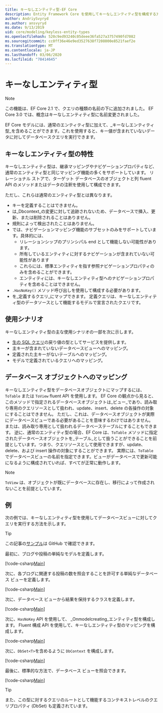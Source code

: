 ```yaml
---
title: キーなしエンティティ型-EF Core
description: Entity Framework Core を使用してキーなしエンティティ型を構成する方法
author: AndriySvyryd
ms.author: ansvyryd
ms.date: 9/13/2019
uid: core/modeling/keyless-entity-types
ms.openlocfilehash: 520c9ed93240c05deee36fa527a3757490fd7082
ms.sourcegitcommit: cc0ff36e46e9ed3527638f7208000e8521faef2e
ms.translationtype: MT
ms.contentlocale: ja-JP
ms.lasthandoff: 03/06/2020
ms.locfileid: "78414645"
---
```

# <a name="keyless-entity-types"></a>キーなしエンティティ型

> [!NOTE]
> この機能は、EF Core 2.1 で、クエリの種類の名前の下に追加されました。 EF Core 3.0 では、概念はキーなしエンティティ型に名前変更されました。

EF Core モデルには、通常のエンティティ型に加えて、_キーなしエンティティ型_を含めることができます。これを使用すると、キー値が含まれていないデータに対してデータベースクエリを実行できます。

## <a name="keyless-entity-types-characteristics"></a>キーなしエンティティ型の特性

キーなしエンティティ型は、継承マッピングやナビゲーションプロパティなど、通常のエンティティ型と同じマッピング機能の多くをサポートしています。 リレーショナル ストアで、ターゲット データベースのオブジェクトと列 fluent API のメソッドまたはデータの注釈を使用して構成できます。

ただし、これらは通常のエンティティ型とは異なります。

- キーを定義することはできません。
- は_Dbcontext_の変更に対して追跡されないため、データベースで挿入、更新、または削除されることはありません。
- 規則によって検出されたことはありません。
- では、ナビゲーションマッピング機能のサブセットのみをサポートしています。具体的には、
  - リレーションシップのプリンシパル end として機能しない可能性があります。
  - 所有しているエンティティに対するナビゲーションが含まれていない可能性があります
  - これらには、標準エンティティを指す参照ナビゲーションプロパティのみを含めることができます。
  - エンティティには、キーなしエンティティ型へのナビゲーションプロパティを含めることはできません。
- `.HasNoKey()` メソッド呼び出しを使用して構成する必要があります。
- を_定義するクエリ_にマップできます。 定義クエリは、キーなしエンティティ型のデータソースとして機能するモデルで宣言されたクエリです。

## <a name="usage-scenarios"></a>使用シナリオ

キーなしエンティティ型の主な使用シナリオの一部を次に示します。

- [生の SQL クエリ](xref:core/querying/raw-sql)の戻り値の型としてサービスを提供します。
- 主キーが含まれていないデータベースビューへのマッピング。
- 定義された主キーがないテーブルへのマッピング。
- モデルで定義されているクエリへのマッピング。

## <a name="mapping-to-database-objects"></a>データベース オブジェクトへのマッピング

キーなしエンティティ型をデータベースオブジェクトにマップするには、`ToTable` または `ToView` fluent API を使用します。 EF Core の観点から見ると、このメソッドで指定されるデータベースオブジェクトは_ビュー_であり、読み取り専用のクエリソースとして扱われ、update、insert、delete の各操作の対象にすることはできません。 ただし、これは、データベースオブジェクトが実際にデータベースビューである必要があることを意味するわけではありません。 または、読み取り専用として扱われるデータベーステーブルにすることもできます。 逆に、通常のエンティティ型の場合、EF Core は、`ToTable` メソッドに指定されたデータベースオブジェクトを_テーブル_として扱うことができることを前提としています。つまり、クエリソースとして使用できますが、update、delete、および insert 操作の対象にすることができます。 実際には、`ToTable` でデータベースビューの名前を指定できます。ビューがデータベースで更新可能になるように構成されていれば、すべてが正常に動作します。

> [!NOTE]
> `ToView` は、オブジェクトが既にデータベースに存在し、移行によって作成されないことを前提としています。

## <a name="example"></a>例

次の例では、キーなしエンティティ型を使用してデータベースビューに対してクエリを実行する方法を示します。

> [!TIP]
> この記事の[サンプル](https://github.com/dotnet/EntityFramework.Docs/tree/master/samples/core/KeylessEntityTypes)は GitHub で確認できます。

最初に、ブログや投稿の単純なモデルを定義します。

[!code-csharp[Main](../../../samples/core/KeylessEntityTypes/Program.cs#Entities)]

次に、各ブログに関連する投稿の数を照会することを許可する単純なデータベース ビューを定義します。

[!code-csharp[Main](../../../samples/core/KeylessEntityTypes/Program.cs#View)]

次に、データベース ビューから結果を保持するクラスを定義します。

[!code-csharp[Main](../../../samples/core/KeylessEntityTypes/Program.cs#KeylessEntityType)]

次に、`HasNoKey` API を使用して、 _Onmodelcreating_エンティティ型を構成します。
Fluent 構成 API を使用して、キーなしエンティティ型のマッピングを構成します。

[!code-csharp[Main](../../../samples/core/KeylessEntityTypes/Program.cs#Configuration)]

次に、`DbSet<T>`を含めるように `DbContext` を構成します。

[!code-csharp[Main](../../../samples/core/KeylessEntityTypes/Program.cs#DbSet)]

最後に、標準的な方法で、データベース ビューを照会できます。

[!code-csharp[Main](../../../samples/core/KeylessEntityTypes/Program.cs#Query)]

> [!TIP]
> また、この型に対するクエリのルートとして機能するコンテキストレベルのクエリプロパティ (DbSet) も定義されています。
